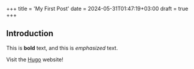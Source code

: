 +++
title = 'My First Post'
date = 2024-05-31T01:47:19+03:00
draft = true
+++
## Introduction

This is **bold** text, and this is *emphasized* text.

Visit the [Hugo](https://gohugo.io) website!
